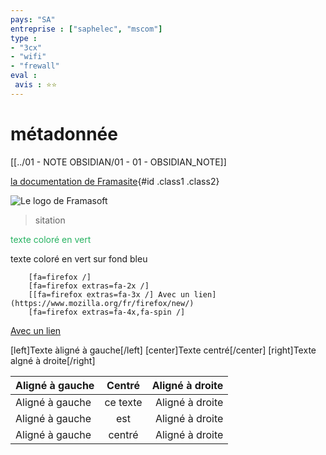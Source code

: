 ```yaml
---
pays: "SA"
entreprise : ["saphelec", "mscom"]
type :
- "3cx"
- "wifi"
- "frewall"
eval :
 avis : ⭐⭐
---
```

# métadonnée

[[../01 - NOTE OBSIDIAN/01 - 01 - OBSIDIAN_NOTE]]




[la documentation de Framasite](https://docs.framasoft.org/fr/grav/){#id .class1 .class2}




![Le logo de Framasoft](https://framasoft.org/nav/img/logo.png "Un bien beau logo !")

>sitation


<span style="color: #26B260">texte coloré en vert</span>

<span class="bg-info text-success">texte coloré en vert sur fond bleu</span>

```
    [fa=firefox /]
    [fa=firefox extras=fa-2x /]
    [[fa=firefox extras=fa-3x /] Avec un lien](https://www.mozilla.org/fr/firefox/new/)
    [fa=firefox extras=fa-4x,fa-spin /]
```

[Avec un lien](https://www.mozilla.org/fr/firefox/new/)

[left]Texte àligné à gauche[/left]
[center]Texte centré[/center]
[right]Texte algné à droite[/right]



| Aligné à gauche |  Centré  | Aligné à droite |
| :---------------|:--------:| ---------------:|
| Aligné à gauche | ce texte | Aligné à droite |
| Aligné à gauche |   est    | Aligné à droite |
| Aligné à gauche |  centré  | Aligné à droite |


